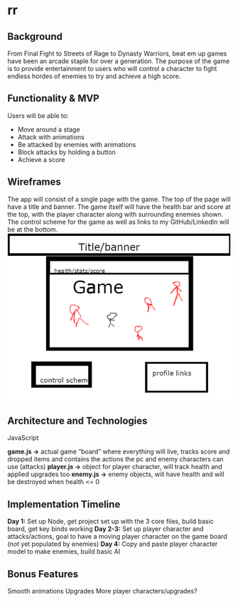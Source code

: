 # rr

## Background
From Final Fight to Streets of Rage to Dynasty Warriors, beat em up games have been an arcade staple for over a generation. The purpose of the game is to provide entertainment to users who will control a character to fight endless hordes of enemies to try and achieve a high score.

## Functionality & MVP
Users will be able to:
+	 Move around a stage
+  Attack with animations
+	 Be attacked by enemies with animations
+	 Block attacks by holding a button
+	 Achieve a score

## Wireframes
The app will consist of a single page with the game. The top of the page will have a title and banner. The game itself will have the health bar and score at the top, with the player character along with surrounding enemies shown. The control scheme for the game as well as links to my GitHub/LinkedIn will be at the bottom.
![Wireframe](https://github.com/richyrichhh/rr/blob/master/images/wireframe.png?raw=true)

## Architecture and Technologies
JavaScript

**game.js ->** actual game “board” where everything will live, tracks score and dropped items and contains the actions the pc and enemy characters can use (attacks)
**player.js ->** object for player character, will track health and applied upgrades too
**enemy.js ->** enemy objects, will have health and will be destroyed when health <= 0


## Implementation Timeline
**Day 1:** Set up Node, get project set up with the 3 core files, build basic board, get key binds working
**Day 2-3:** Set up player character and attacks/actions, goal to have a moving player character on the game board (not yet populated by enemies)
**Day 4:** Copy and paste player character model to make enemies, build basic AI

## Bonus Features
Smooth animations
Upgrades
More player characters/upgrades?

